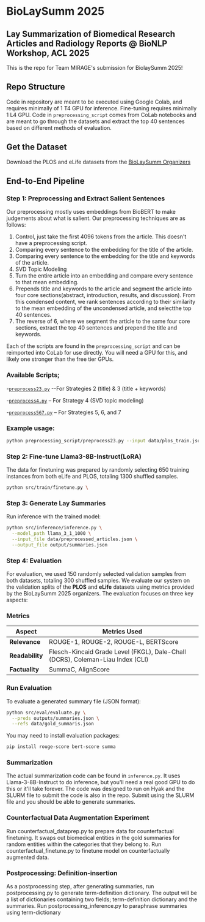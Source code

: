 # BioLaySumm 2025
## Lay Summarization of Biomedical Research Articles and Radiology Reports @ BioNLP Workshop, ACL 2025

This is the repo for Team MIRAGE's submission for BiolaySumm 2025!

## Repo Structure
Code in repository are meant to be executed using Google Colab, and requires minimally of 1 T4 GPU for inference. Fine-tuning requires minimally 1 L4 GPU. Code in `preprocessing_script` comes from CoLab notebooks and are meant to go through the datasets and extract the top 40 sentences based on different methods of evaluation.

## Get the Dataset

Download the PLOS and eLife datasets from the [BioLaySumm Organizers](https://biolaysumm.org/#data)

## End-to-End Pipeline
### Step 1: Preprocessing and Extract Salient Sentences

Our preprocessing mostly uses embeddings from BioBERT to make judgements about what is salient. Our preprocessing techniques are as follows:
1. Control, just take the first 4096 tokens from the article. This doesn't have a preprocessing script.
2. Comparing every sentence to the embedding for the title of the article.
3. Comparing every sentence to the embedding for the title and keywords of the article.
4. SVD Topic Modeling
5. Turn the entire article into an embedding and compare every sentence to that mean embedding.
6. Prepends title and keywords to the article and segment the article into four core sections(abstract, introduction, results, and discussion). From this condensed content, 
   we rank sentences according to their similarity to the mean embedding of the uncondensed article, and selectthe top 40 sentences.
7. The reverse of 6, where we segment the article to the same four core sections, extract the top 40 sentences and prepend the title and keywords.

Each of the scripts are found in the `preprocessing_script` and can be reimported into CoLab for use directly. You will need a GPU for this, and likely one stronger than the free tier GPUs.

### Available Scripts;
-[`preprocess23.py`](./preprocessing_script/preprocess23.py) --For Strategies 2 (title) & 3 (title + keywords)

-[`preprocess4.py`](./preprocessing_script/preprocess4.py) – For Strategy 4 (SVD topic modeling)

-[`preprocess567.py`](./preprocessing_script/preprocess567.py) – For Strategies 5, 6, and 7

### Example usage:
```bash
python preprocessing_script/preprocess23.py --input data/plos_train.json --output data/preprocessed_output.json
```
### Step 2: Fine-tune Llama3-8B-Instruct(LoRA)
The data for finetuning was prepared by randomly selecting 650 training instances from both eLife and PLOS, totaling 1300 shuffled samples.
 ```bash 
python src/train/finetune.py \
 ```

### Step 3: Generate Lay Summaries
Run inference with the trained model:
```bash 
python src/inference/inference.py \
  --model_path llama_3_1_1000 \
  --input_file data/preprocessed_articles.json \
  --output_file output/summaries.json                              
```

### Step 4: Evaluation
For evaluation, we used 150 randomly selected validation samples from both datasets, totaling 300 shuffled samples.
We evaluate our system on the validation splits of the **PLOS** and **eLife** datasets using metrics provided by the BioLaySumm 2025 organizers. The evaluation focuses on three key aspects:

### Metrics

| Aspect           | Metrics Used                                                                   |
|------------------|--------------------------------------------------------------------------------|
| **Relevance**    | ROUGE-1, ROUGE-2, ROUGE-L, BERTScore                                           |
| **Readability**  | Flesch-Kincaid Grade Level (FKGL), Dale-Chall (DCRS), Coleman-Liau Index (CLI) |
| **Factuality**   | SummaC, AlignScore                                                             |


### Run Evaluation
To evaluate a generated summary file (JSON format):
```bash 
python src/eval/evaluate.py \
  --preds outputs/summaries.json \
  --refs data/gold_summaris.json 
```

You may need to install evaluation packages:
```bash
pip install rouge-score bert-score summa
```

### Summarization
The actual summarization code can be found in `inference.py`. It uses Llama-3-8B-Instruct to do inference, but you'll need a real good GPU to do this or it'll take forever. The code was designed to run on Hyak and the SLURM file to submit the code is also in the repo. Submit using the SLURM file and you should be able to generate summaries.


### Counterfactual Data Augmentation Experiment ###
Run counterfactual_dataprep.py to prepare data for counterfactual finetuning. It swaps out biomedical entities in the gold summaries for random entities within the categories that they belong to. 
Run counterfactual_finetune.py to finetune model on counterfactually augmented data.

### Postprocessing: Definition-insertion ###
As a postprocessing step, after generating summaries, run postprocessing.py to generate term-definition dictionary. The output will be a list of dictionaries containing two fields; term-definition dictionary and the summaries.
Run postprocessing_inference.py to paraphrase summaries using term-dictionary
